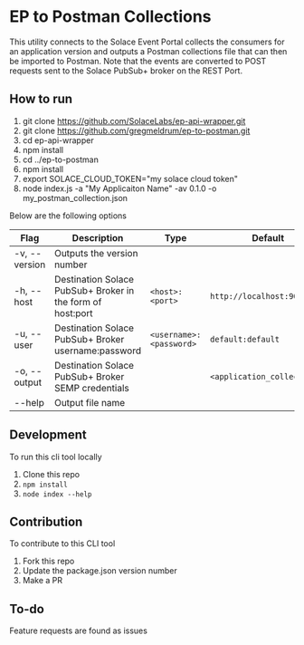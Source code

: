 # EP to Postman Collections

This utility connects to the Solace Event Portal collects the consumers for an application version and outputs a Postman collections file that can then be imported to Postman. Note that the events are converted to POST requests sent to the Solace PubSub+ broker on the REST Port.

## How to run

1. git clone https://github.com/SolaceLabs/ep-api-wrapper.git
1. git clone https://github.com/gregmeldrum/ep-to-postman.git
1. cd ep-api-wrapper
1. npm install
1. cd ../ep-to-postman
1. npm install
1. export SOLACE_CLOUD_TOKEN="my solace cloud token"
1. node index.js -a "My Applicaiton Name" -av 0.1.0 -o my_postman_collection.json

Below are the following options

| Flag          | Description                                                | Type                    | Default                          |
| ------------- | ---------------------------------------------------------- | ----------------------- | -------------------------------- |
| -v, --version | Outputs the version number                                 |                         |                                  |
| -h, --host    | Destination Solace PubSub+ Broker in the form of host:port | `<host>:<port>`         | `http://localhost:9000`          |
| -u, --user    | Destination Solace PubSub+ Broker username:password        | `<username>:<password>` | `default:default`                |
| -o, --output  | Destination Solace PubSub+ Broker SEMP credentials         |                         | `<application_collections>` |
| --help        | Output file name                                           |                         |                                  |

## Development

To run this cli tool locally

1. Clone this repo
1. `npm install`
1. `node index --help`

## Contribution

To contribute to this CLI tool

1. Fork this repo
1. Update the package.json version number
1. Make a PR

## To-do

Feature requests are found as issues
